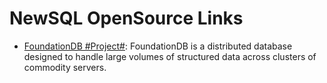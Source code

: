 # NewSQL OpenSource Links

* [FoundationDB #Project#](https://github.com/apple/foundationdb): FoundationDB is a distributed database designed to handle large volumes of structured data across clusters of commodity servers.
